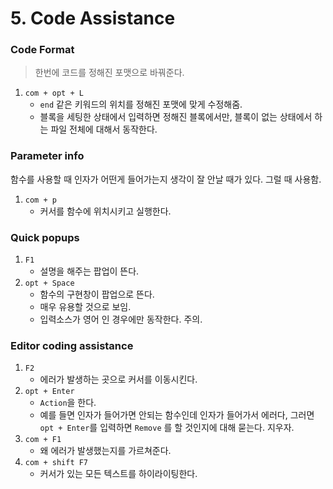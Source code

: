 # 5. Code Assistance

### Code Format

> 한번에 코드를 정해진 포맷으로 바꿔준다.

1. `com + opt + L`
   * `end` 같은 키워드의 위치를 정해진 포맷에 맞게 수정해줌.
   * 블록을 세팅한 상태에서 입력하면 정해진 블록에서만, 블록이 없는 상태에서 하는 파일 전체에 대해서 동작한다.

### Parameter info

함수를 사용할 때 인자가 어떤게 들어가는지 생각이 잘 안날 때가 있다. 그럴 때 사용함.

1. `com + p`
   * 커서를 함수에 위치시키고 실행한다.

### Quick popups

1. `F1`
   * 설명을 해주는 팝업이 뜬다.
2. `opt + Space`
   * 함수의 구현창이 팝업으로 뜬다.
   * 매우 유용할 것으로 보임.
   * 입력소스가 영어 인 경우에만 동작한다. 주의.

### Editor coding assistance

1. `F2`
   * 에러가 발생하는 곳으로 커서를 이동시킨다.
2. `opt + Enter`
   * `Action`을 한다.
   * 예를 들면 인자가 들어가면 안되는 함수인데 인자가 들어가서 에러다, 그러면 `opt + Enter`를 입력하면 `Remove` 를 할 것인지에 대해 묻는다. 지우자.
3. `com + F1`
   * 왜 에러가 발생했는지를 가르쳐준다.
4. `com + shift F7`
   * 커서가 있는 모든 텍스트를 하이라이팅한다.

